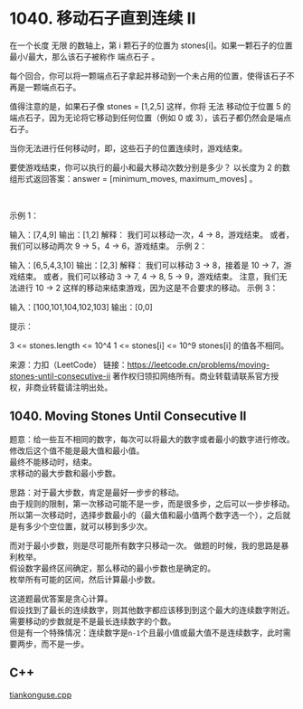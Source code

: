 # 1040. 移动石子直到连续 II

在一个长度 无限 的数轴上，第 i 颗石子的位置为 stones[i]。如果一颗石子的位置最小/最大，那么该石子被称作 端点石子 。

每个回合，你可以将一颗端点石子拿起并移动到一个未占用的位置，使得该石子不再是一颗端点石子。

值得注意的是，如果石子像 stones = [1,2,5] 这样，你将 无法 移动位于位置 5 的端点石子，因为无论将它移动到任何位置（例如 0 或 3），该石子都仍然会是端点石子。

当你无法进行任何移动时，即，这些石子的位置连续时，游戏结束。

要使游戏结束，你可以执行的最小和最大移动次数分别是多少？ 以长度为 2 的数组形式返回答案：answer = [minimum_moves, maximum_moves] 。

 

示例 1：

输入：[7,4,9]
输出：[1,2]
解释：
我们可以移动一次，4 -> 8，游戏结束。
或者，我们可以移动两次 9 -> 5，4 -> 6，游戏结束。
示例 2：

输入：[6,5,4,3,10]
输出：[2,3]
解释：
我们可以移动 3 -> 8，接着是 10 -> 7，游戏结束。
或者，我们可以移动 3 -> 7, 4 -> 8, 5 -> 9，游戏结束。
注意，我们无法进行 10 -> 2 这样的移动来结束游戏，因为这是不合要求的移动。
示例 3：

输入：[100,101,104,102,103]
输出：[0,0]
 

提示：

3 <= stones.length <= 10^4
1 <= stones[i] <= 10^9
stones[i] 的值各不相同。

来源：力扣（LeetCode）
链接：https://leetcode.cn/problems/moving-stones-until-consecutive-ii
著作权归领扣网络所有。商业转载请联系官方授权，非商业转载请注明出处。


## 1040. Moving Stones Until Consecutive II


题意：给一些互不相同的数字，每次可以将最大的数字或者最小的数字进行修改。修改后这个值不能是最大值和最小值。  
最终不能移动时，结束。  
求移动的最大步数和最小步数。  


思路：对于最大步数，肯定是最好一步步的移动。  
由于规则的限制，第一次移动可能不是一步，而是很多步，之后可以一步步移动。  
所以第一次移动时，选择步数最小的（最大值和最小值两个数字选一个），之后就是有多少个空位置，就可以移到多少次。  


而对于最小步数，则是尽可能所有数字只移动一次。
做题的时候，我的思路是暴利枚举。  
假设数字最终区间确定，那么移动的最小步数也是确定的。  
枚举所有可能的区间，然后计算最小步数。  


这道题最优答案是贪心计算。  
假设找到了最长的连续数字，则其他数字都应该移到到这个最大的连续数字附近。  
需要移动的步数就是不是最长连续数字的个数。  
但是有一个特殊情况：连续数字是`n-1`个且最小值或最大值不是连续数字，此时需要两步，而不是一步。


## C++  


[tiankonguse.cpp](./tiankonguse.cpp)





